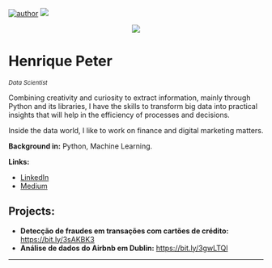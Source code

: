[![author](https://img.shields.io/badge/author-henriquepeter-red.svg)](https://www.linkedin.com/in/henriquepeter/) [![](https://img.shields.io/badge/python-3.7+-blue.svg)](https://www.python.org/downloads/release/python-365/)

<p align="center">
  <img src="imagem_portfolio.png" >
</p>

# Henrique Peter
<sub>*Data Scientist*</sub>

Combining creativity and curiosity to extract information, mainly through Python and its libraries, I have the skills to transform big data into practical insights that will help in the efficiency of processes and decisions.

Inside the data world, I like to work on finance and digital marketing matters.

**Background in:** Python, Machine Learning.

**Links:**
* [LinkedIn](https://www.linkedin.com/in/henriquepeter/)
* [Medium](https://medium.com/@henrique_peter)


## Projects:

* **Detecção de fraudes em transações com cartões de crédito:** https://bit.ly/3sAKBK3
* **Análise de dados do Airbnb em Dublin:** https://bit.ly/3gwLTQl

---
